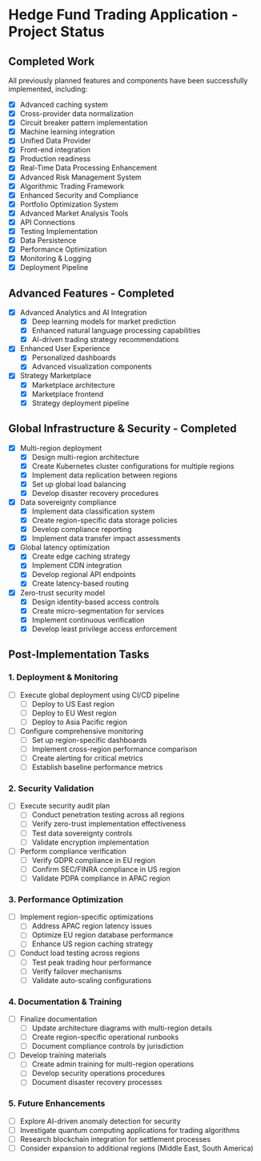 # Hedge Fund Trading Application - Project Status

## Completed Work
All previously planned features and components have been successfully implemented, including:
- [x] Advanced caching system
- [x] Cross-provider data normalization
- [x] Circuit breaker pattern implementation
- [x] Machine learning integration
- [x] Unified Data Provider
- [x] Front-end integration
- [x] Production readiness
- [x] Real-Time Data Processing Enhancement
- [x] Advanced Risk Management System
- [x] Algorithmic Trading Framework
- [x] Enhanced Security and Compliance
- [x] Portfolio Optimization System
- [x] Advanced Market Analysis Tools
- [x] API Connections
- [x] Testing Implementation
- [x] Data Persistence
- [x] Performance Optimization
- [x] Monitoring & Logging
- [x] Deployment Pipeline

## Advanced Features - Completed
- [x] Advanced Analytics and AI Integration
  - [x] Deep learning models for market prediction
  - [x] Enhanced natural language processing capabilities
  - [x] AI-driven trading strategy recommendations
- [x] Enhanced User Experience
  - [x] Personalized dashboards
  - [x] Advanced visualization components
- [x] Strategy Marketplace
  - [x] Marketplace architecture
  - [x] Marketplace frontend
  - [x] Strategy deployment pipeline

## Global Infrastructure & Security - Completed
- [x] Multi-region deployment
  - [x] Design multi-region architecture
  - [x] Create Kubernetes cluster configurations for multiple regions
  - [x] Implement data replication between regions
  - [x] Set up global load balancing
  - [x] Develop disaster recovery procedures
- [x] Data sovereignty compliance
  - [x] Implement data classification system
  - [x] Create region-specific data storage policies
  - [x] Develop compliance reporting
  - [x] Implement data transfer impact assessments
- [x] Global latency optimization
  - [x] Create edge caching strategy
  - [x] Implement CDN integration
  - [x] Develop regional API endpoints
  - [x] Create latency-based routing
- [x] Zero-trust security model
  - [x] Design identity-based access controls
  - [x] Create micro-segmentation for services
  - [x] Implement continuous verification
  - [x] Develop least privilege access enforcement

## Post-Implementation Tasks

### 1. Deployment & Monitoring
- [ ] Execute global deployment using CI/CD pipeline
  - [ ] Deploy to US East region
  - [ ] Deploy to EU West region
  - [ ] Deploy to Asia Pacific region
- [ ] Configure comprehensive monitoring
  - [ ] Set up region-specific dashboards
  - [ ] Implement cross-region performance comparison
  - [ ] Create alerting for critical metrics
  - [ ] Establish baseline performance metrics

### 2. Security Validation
- [ ] Execute security audit plan
  - [ ] Conduct penetration testing across all regions
  - [ ] Verify zero-trust implementation effectiveness
  - [ ] Test data sovereignty controls
  - [ ] Validate encryption implementation
- [ ] Perform compliance verification
  - [ ] Verify GDPR compliance in EU region
  - [ ] Confirm SEC/FINRA compliance in US region
  - [ ] Validate PDPA compliance in APAC region

### 3. Performance Optimization
- [ ] Implement region-specific optimizations
  - [ ] Address APAC region latency issues
  - [ ] Optimize EU region database performance
  - [ ] Enhance US region caching strategy
- [ ] Conduct load testing across regions
  - [ ] Test peak trading hour performance
  - [ ] Verify failover mechanisms
  - [ ] Validate auto-scaling configurations

### 4. Documentation & Training
- [ ] Finalize documentation
  - [ ] Update architecture diagrams with multi-region details
  - [ ] Create region-specific operational runbooks
  - [ ] Document compliance controls by jurisdiction
- [ ] Develop training materials
  - [ ] Create admin training for multi-region operations
  - [ ] Develop security operations procedures
  - [ ] Document disaster recovery processes

### 5. Future Enhancements
- [ ] Explore AI-driven anomaly detection for security
- [ ] Investigate quantum computing applications for trading algorithms
- [ ] Research blockchain integration for settlement processes
- [ ] Consider expansion to additional regions (Middle East, South America)